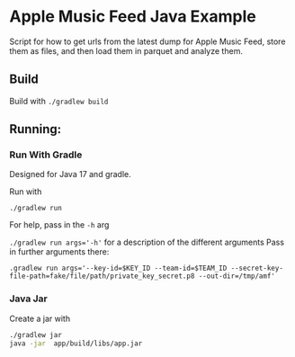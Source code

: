 # Apple Music Feed Java Example

Script for how to get urls from the latest dump for Apple Music Feed, store them as files, and then load them in parquet
and analyze them.

## Build
Build with
`./gradlew build`

## Running:

### Run With Gradle

Designed for Java 17 and gradle.

Run with 

`./gradlew run`

For help, pass in the `-h` arg

`./gradlew run args='-h'`
for a description of the different arguments
Pass in further arguments there:

`.gradlew run args='--key-id=$KEY_ID --team-id=$TEAM_ID --secret-key-file-path=fake/file/path/private_key_secret.p8 --out-dir=/tmp/amf'`

### Java Jar

Create a jar with
```bash
./gradlew jar
java -jar  app/build/libs/app.jar
```

